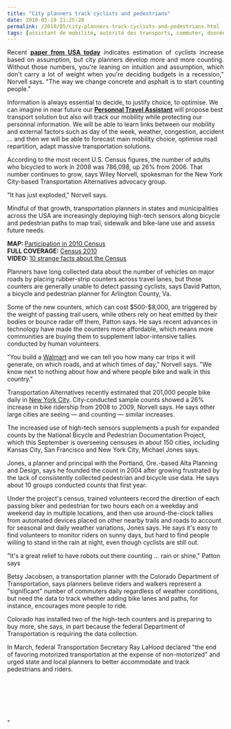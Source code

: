 ```yaml
---
title: "City planners track cyclists and pedestrians"
date: 2010-05-19 21:25:28
permalink: /2010/05/city-planners-track-cyclists-and-pedestrians.html
tags: [assistant de mobilité, autorité des transports, commuter, données réelles, partage de la voirie]
---
```


<p style="text-align: justify">Recent <strong><a href="http://www.usatoday.com/news/nation/2010-05-10-bike-counters_N.htm" target="_blank">paper from USA today</a></strong> indicates estimation of cyclists increase based on assumption, but city planners develop more and more counting. Without those numbers, you're leaning on intuition and assumption, which don't carry a lot of weight when you're deciding budgets in a recession," Norvell says. "The way we change concrete and asphalt is to start counting people." </p> <p style=""text-align: justify"">Information is always essential to decide, to justify choice, to optimise. We can imagine in near future our <strong><a href="https://gabrielplassat.github.io/transportsdufutur/assistant-de-mobilite/"" target=""_blank"">Personnal Travel Assistant</a></strong> will propose best transport solution but also will track our mobility while protecting our personnal information. We will be able to learn links between our mobility and external factors such as day of the week, weather, congestion, accident ... and then we will be able to forecast main mobility choice, optimise road repartition, adapt massive transportation solutions.</p> <p style=""text-align: justify""> </p>  <!--more-->  <p style=""text-align: justify"">According to the most recent U.S. Census figures, the number of adults who bicycled to work in 2008 was 786,098, up 26% from 2006. That number continues to grow, says Wiley Norvell, spokesman for the New York City-based Transportation Alternatives advocacy group.</p> <p align=""justify"" class=""inside-copy"">"It has just exploded," Norvell says.</p> <p align=""justify"" class=""inside-copy"">Mindful of that growth, transportation planners in states and municipalities across the USA are increasingly deploying high-tech sensors along bicycle and pedestrian paths to map trail, sidewalk and bike-lane use and assess future needs. </p> <div id=""tagCrumbs"" style=""text-align: justify""></div> <p align=""justify"" class=""inside-copy""> <div align=""justify"" class=""inside-copy""><strong>MAP: </strong><a href=""http://www.usatoday.com/news/nation/census/2010-04-12-Census-participation--graphic_N.htm"" target=""_blank""><font color=""#810081"">Participation in 2010 Census</font></a></div> <div align=""justify"" class=""inside-copy""><strong>FULL COVERAGE: </strong><a href=""http://www.usatoday.com/news/nation/census/default.htm"" target=""_blank"">Census 2010</a></div> <div align=""justify"" class=""inside-copy""><strong>VIDEO: </strong><a href=""http://www.usatoday.com/news/nation/census/10-strange-facts-video.htm"" target=""_blank"">10 strange facts about the Census</a></div> <p style=""text-align: justify""></p> <p align=""justify"" class=""inside-copy"">Planners have long collected data about the number of vehicles on major roads by placing rubber-strip counters across travel lanes, but those counters are generally unable to detect passing cyclists, says David Patton, a bicycle and pedestrian planner for Arlington County, Va. </p> <p align=""justify"" class=""inside-copy"">Some of the new counters, which can cost $500-$8,000, are triggered by the weight of passing trail users, while others rely on heat emitted by their bodies or bounce radar off them, Patton says. He says recent advances in technology have made the counters more affordable, which means more communities are buying them to supplement labor-intensive tallies conducted by human volunteers.</p> <p align=""justify"" class=""inside-copy"">"You build a <a href=""http://content.usatoday.com/topics/topic/Organizations/Companies/Retail/Wal-Mart"" title=""More news, photos about Walmart""><font color=""#810081"">Walmart</font></a> and we can tell you how many car trips it will generate, on which roads, and at which times of day," Norvell says. "We know next to nothing about how and where people bike and walk in this country." </p> <p align=""justify"" class=""inside-copy"">Transportation Alternatives recently estimated that 201,000 people bike daily in <a href=""http://content.usatoday.com/topics/topic/Places,+Geography/States,+Territories,+Provinces,+Islands/U.S.+States/New+York"" title=""More news, photos about New York City""><font color=""#810081"">New York City</font></a>. City-conducted sample counts showed a 26% increase in bike ridership from 2008 to 2009, Norvell says. He says other large cities are seeing — and counting — similar increases.</p> <p align=""justify"" class=""inside-copy"">The increased use of high-tech sensors supplements a push for expanded counts by the National Bicycle and Pedestrian Documentation Project, which this September is overseeing censuses in about 150 cities, including Kansas City, San Francisco and New York City, Michael Jones says. </p> <p align=""justify"" class=""inside-copy"">Jones, a planner and principal with the Portland, Ore.-based Alta Planning and Design, says he founded the count in 2004 after growing frustrated by the lack of consistently collected pedestrian and bicycle use data. He says about 10 groups conducted counts that first year.</p> <p align=""justify"" class=""inside-copy"">Under the project's census, trained volunteers record the direction of each passing biker and pedestrian for two hours each on a weekday and weekend day in multiple locations, and then use around-the-clock tallies from automated devices placed on other nearby trails and roads to account for seasonal and daily weather variations, Jones says. He says it's easy to find volunteers to monitor riders on sunny days, but hard to find people willing to stand in the rain at night, even though cyclists are still out.</p> <p align=""justify"" class=""inside-copy"">"It's a great relief to have robots out there counting … rain or shine," Patton says </p> <p align=""justify"" class=""inside-copy"">Betsy Jacobsen, a transportation planner with the Colorado Department of Transportation, says planners believe riders and walkers represent a "significant" number of commuters daily regardless of weather conditions, but need the data to track whether adding bike lanes and paths, for instance, encourages more people to ride. </p> <p align=""justify"" class=""inside-copy"">Colorado has installed two of the high-tech counters and is preparing to buy more, she says, in part because the federal Department of Transportation is requiring the data collection. </p> <p align=""justify"" class=""inside-copy"">In March, federal Transportation Secretary Ray LaHood declared "the end of favoring motorized transportation at the expense of non-motorized" and urged state and local planners to better accommodate and track pedestrians and riders. </p> <p class=""inside-copy""> </p> <p class=""inside-copy""> </p> <p class=""inside-copy""> </p></p>"
